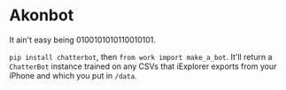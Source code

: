 # Akonbot

It ain't easy being 0100101010110010101.

`pip install chatterbot`, then `from work import make_a_bot`. It'll return a `ChatterBot` instance trained on any CSVs that iExplorer exports from your iPhone and which you put in `/data`.